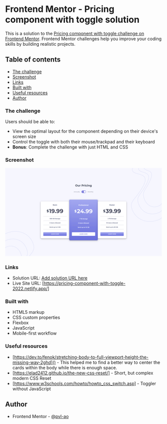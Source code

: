 # Frontend Mentor - Pricing component with toggle solution

This is a solution to the [Pricing component with toggle challenge on Frontend Mentor](https://www.frontendmentor.io/challenges/pricing-component-with-toggle-8vPwRMIC). Frontend Mentor challenges help you improve your coding skills by building realistic projects.

## Table of contents

- [The challenge](#the-challenge)
- [Screenshot](#screenshot)
- [Links](#links)
- [Built with](#built-with)
- [Useful resources](#useful-resources)
- [Author](#author)

### The challenge

Users should be able to:

- View the optimal layout for the component depending on their device's screen size
- Control the toggle with both their mouse/trackpad and their keyboard
- **Bonus**: Complete the challenge with just HTML and CSS

### Screenshot

![](/images/screenshot.png)

### Links

- Solution URL: [Add solution URL here](https://your-solution-url.com)
- Live Site URL: [https://pricing-component-with-toggle-2022.netlify.app/]

### Built with

- HTML5 markup
- CSS custom properties
- Flexbox
- JavaScript
- Mobile-first workflow

### Useful resources

- [https://dev.to/fenok/stretching-body-to-full-viewport-height-the-missing-way-2ghd]() - This helped me to find a better way to center the cards within the body while there is enough space.
- [https://elad2412.github.io/the-new-css-reset/] - Short, but complex modern CSS Reset
- [https://www.w3schools.com/howto/howto_css_switch.asp] - Toggler without JavaScript

## Author

- Frontend Mentor - [@pvl-ao](https://www.frontendmentor.io/profile/pvl-ao)
